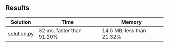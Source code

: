 ## Results
Solution | Time | Memory
---------|------|-------
[solution.py](solution.py) | 32 ms, faster than 91.20% | 14.5 MB, less than 21.32%
